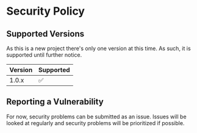 # Security Policy

## Supported Versions

As this is a new project there's only one version at this time.
As such, it is supported until further notice.

| Version | Supported          |
| ------- | ------------------ |
| 1.0.x   | :white_check_mark: |

## Reporting a Vulnerability

For now, security problems can be submitted as an issue.
Issues will be looked at regularly and security problems
will be prioritized if possible.
